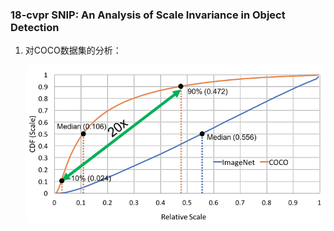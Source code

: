 ### 18-cvpr SNIP: An Analysis of Scale Invariance in Object Detection

1. 对COCO数据集的分析：

   ![image-coco与imagenet统计](images/image-20200817092417743.png)

